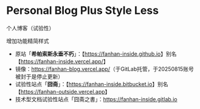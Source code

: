 # Personal Blog Plus Style Less

个人博客（试验性）

增加功能精简样式

+ 原站「**希帕索斯永垂不朽**」：【<https://fanhan-inside.github.io>】别名【<https://fanhan-inside.vercel.app/>】
+ 镜像：<https://fanhan-blog.vercel.app/>（于GitLab托管，于20250815账号被封于是停止更新）
+ 试验性站点「**囧斋**」：【<https://fanhan-inside.bitbucket.io>】别名【<https://fanhan-outside.vercel.app>】
+ 技术型文档试验性站点「囧斋之書」：<https://fanhan-inside.gitlab.io>
